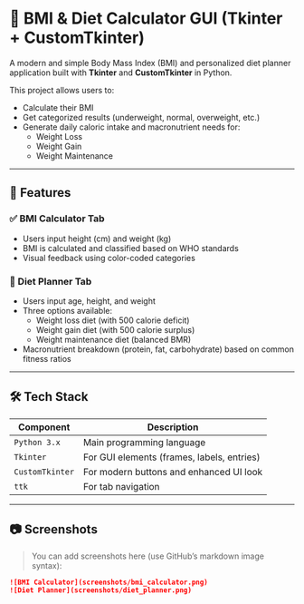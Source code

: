 # 🧮 BMI & Diet Calculator GUI (Tkinter + CustomTkinter)

A modern and simple Body Mass Index (BMI) and personalized diet planner application built with **Tkinter** and **CustomTkinter** in Python.

This project allows users to:
- Calculate their BMI
- Get categorized results (underweight, normal, overweight, etc.)
- Generate daily caloric intake and macronutrient needs for:
  - Weight Loss
  - Weight Gain
  - Weight Maintenance

---

## 📌 Features

### ✅ BMI Calculator Tab
- Users input height (cm) and weight (kg)
- BMI is calculated and classified based on WHO standards
- Visual feedback using color-coded categories

### 🍎 Diet Planner Tab
- Users input age, height, and weight
- Three options available:
  - Weight loss diet (with 500 calorie deficit)
  - Weight gain diet (with 500 calorie surplus)
  - Weight maintenance diet (balanced BMR)
- Macronutrient breakdown (protein, fat, carbohydrate) based on common fitness ratios

---

## 🛠️ Tech Stack

| Component       | Description                                |
|----------------|--------------------------------------------|
| `Python 3.x`    | Main programming language                  |
| `Tkinter`       | For GUI elements (frames, labels, entries) |
| `CustomTkinter` | For modern buttons and enhanced UI look    |
| `ttk`           | For tab navigation                         |

---

## 📷 Screenshots

> You can add screenshots here (use GitHub’s markdown image syntax):
```markdown
![BMI Calculator](screenshots/bmi_calculator.png)
![Diet Planner](screenshots/diet_planner.png)
